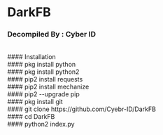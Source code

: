 # DarkFB
### Decompiled By : Cyber ID <br>
<br>
#### Installation <br>
#### pkg install python <br>
#### pkg install python2 <br>
#### pip2 install requests <br>
#### pip2 install mechanize <br>
#### pip2 --upgrade pip <br>
#### pkg install git <br>
#### git clone https://github.com/Cyebr-ID/DarkFB <br>
#### cd DarkFB <br>
#### python2 index.py <br>
